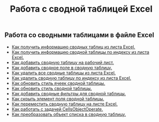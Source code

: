 ﻿---
title: Работа с сводной таблицей Excel
second_title: Documen
linktitle: Сводная таблица
type: docs
url: /ru/pivottables/
aliases: [/working-with-pivot-tables/]
keywords: Working with pivot table on an Excel worksheet
description: Как заставить облачные REST API Aspose.Cells работать со сводной таблицей на листе Excel. SDK поддерживает различные языки разработки, включая Android, C#, Go, Java, NodeJS, Perl, PHP, Python, Ruby и Swift.
weight: 100
kwords: Excel, Office Облако, REST API, Электронная таблица, PDF, CSV, Json, Markdown, Сводные таблицы
---
## Работа со сводными таблицами в файле Excel

- [Как получить информацию сводных таблиц из листа Excel.](/cells/ru/pivot-tables/get-all/)
- [Как получить информацию сводной таблицы по индексу из листа Excel.](/cells/ru/pivot-tables/get/)
- [Как добавить сводную таблицу на рабочий лист.](/cells/ru/pivot-tables/add/)
- [Как добавить сводное поле в сводную таблицу.](/cells/ru/pivot-tables/add-pivot-field/)
- [Как удалить все сводные таблицы из листа Excel.](/cells/ru/pivot-tables/clear/)
- [Как удалить сводную таблицу по индексу из листа Excel.](/cells/ru/pivot-tables/delete/)
- [Как обновить стиль ячеек сводной таблицы.](/cells/ru/pivot-tables/format/)
- [Как обновить стиль сводной таблицы.](/cells/ru/pivot-tables/format-all/)
- [Как добавить сводные фильтры для сводной таблицы.](/cells/ru/pivot-tables/add-filters/)
- [Как скрыть элемент поля сводной таблицы.](/cells/ru/pivot-tables/hide-pivot-field-item/)
- [Как переместить сводную таблицу на листе Excel.](/cells/ru/pivot-tables/move/)
- [Как работать с задачей CellsObjectOperate.](/cells/ru/working-with-pivot-table-using-cellsobjectoperate-task/)
- [Как преобразовать объект списка в сводную таблицу.](/cells/ru/pivot-tables/convert-table-to-pivottable/)
